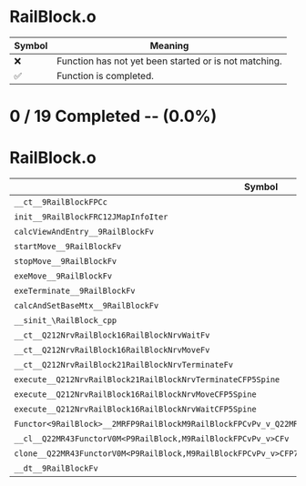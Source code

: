 # RailBlock.o
| Symbol | Meaning 
| ------------- | ------------- 
| :x: | Function has not yet been started or is not matching. 
| :white_check_mark: | Function is completed. 


# 0 / 19 Completed -- (0.0%)
# RailBlock.o
| Symbol | Decompiled? |
| ------------- | ------------- |
| `__ct__9RailBlockFPCc` | :x: |
| `init__9RailBlockFRC12JMapInfoIter` | :x: |
| `calcViewAndEntry__9RailBlockFv` | :x: |
| `startMove__9RailBlockFv` | :x: |
| `stopMove__9RailBlockFv` | :x: |
| `exeMove__9RailBlockFv` | :x: |
| `exeTerminate__9RailBlockFv` | :x: |
| `calcAndSetBaseMtx__9RailBlockFv` | :x: |
| `__sinit_\RailBlock_cpp` | :x: |
| `__ct__Q212NrvRailBlock16RailBlockNrvWaitFv` | :x: |
| `__ct__Q212NrvRailBlock16RailBlockNrvMoveFv` | :x: |
| `__ct__Q212NrvRailBlock21RailBlockNrvTerminateFv` | :x: |
| `execute__Q212NrvRailBlock21RailBlockNrvTerminateCFP5Spine` | :x: |
| `execute__Q212NrvRailBlock16RailBlockNrvMoveCFP5Spine` | :x: |
| `execute__Q212NrvRailBlock16RailBlockNrvWaitCFP5Spine` | :x: |
| `Functor<9RailBlock>__2MRFP9RailBlockM9RailBlockFPCvPv_v_Q22MR43FunctorV0M<P9RailBlock,M9RailBlockFPCvPv_v>` | :x: |
| `__cl__Q22MR43FunctorV0M<P9RailBlock,M9RailBlockFPCvPv_v>CFv` | :x: |
| `clone__Q22MR43FunctorV0M<P9RailBlock,M9RailBlockFPCvPv_v>CFP7JKRHeap` | :x: |
| `__dt__9RailBlockFv` | :x: |
